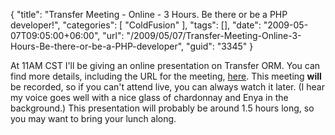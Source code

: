{
	"title": "Transfer Meeting - Online - 3 Hours. Be there or be a PHP developer!",
	"categories": [
		"ColdFusion"
	],
	"tags": [],
	"date": "2009-05-07T09:05:00+06:00",
	"url": "/2009/05/07/Transfer-Meeting-Online-3-Hours-Be-there-or-be-a-PHP-developer",
	"guid": "3345"
}

At 11AM CST I'll be giving an online presentation on Transfer ORM. You can find more details, including the URL for the meeting, <a href="http://www.meetup.com/coldfusionmeetup/calendar/10314110/">here</a>. This meeting <b>will</b> be recorded, so if you can't attend live, you can always watch it later. (I hear my voice goes well with a nice glass of chardonnay and Enya in the background.) This presentation will probably be around 1.5 hours long, so you may want to bring your lunch along.